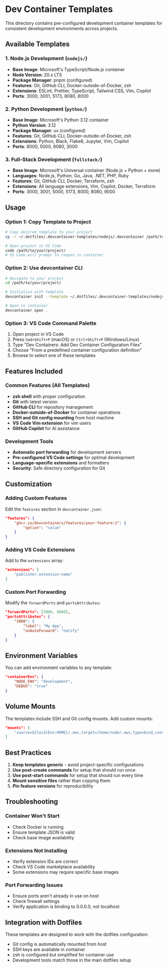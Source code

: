 # Dev Container Templates

This directory contains pre-configured development container templates for consistent development environments across projects.

## Available Templates

### 1. Node.js Development (`nodejs/`)
- **Base Image**: Microsoft's TypeScript/Node.js container
- **Node Version**: 20.x LTS
- **Package Manager**: pnpm (configured)
- **Features**: Git, GitHub CLI, Docker-outside-of-Docker, zsh
- **Extensions**: ESLint, Prettier, TypeScript, Tailwind CSS, Vim, Copilot
- **Ports**: 3000, 3001, 5173, 8080, 8000

### 2. Python Development (`python/`)
- **Base Image**: Microsoft's Python 3.12 container
- **Python Version**: 3.12
- **Package Manager**: uv (configured)
- **Features**: Git, GitHub CLI, Docker-outside-of-Docker, zsh
- **Extensions**: Python, Black, Flake8, Jupyter, Vim, Copilot
- **Ports**: 8000, 5000, 8080, 3000

### 3. Full-Stack Development (`fullstack/`)
- **Base Image**: Microsoft's Universal container (Node.js + Python + more)
- **Languages**: Node.js, Python, Go, Java, .NET, PHP, Ruby
- **Features**: Git, GitHub CLI, Docker, Terraform, zsh
- **Extensions**: All language extensions, Vim, Copilot, Docker, Terraform
- **Ports**: 3000, 3001, 5000, 5173, 8000, 8080, 9000

## Usage

### Option 1: Copy Template to Project
```bash
# Copy desired template to your project
cp -r ~/.dotfiles/.devcontainer-templates/nodejs/.devcontainer /path/to/your/project/

# Open project in VS Code
code /path/to/your/project/
# VS Code will prompt to reopen in container
```

### Option 2: Use devcontainer CLI
```bash
# Navigate to your project
cd /path/to/your/project/

# Initialize with template
devcontainer init --template ~/.dotfiles/.devcontainer-templates/nodejs/devcontainer.json

# Open in container
devcontainer open .
```

### Option 3: VS Code Command Palette
1. Open project in VS Code
2. Press `Cmd+Shift+P` (macOS) or `Ctrl+Shift+P` (Windows/Linux)
3. Type "Dev Containers: Add Dev Container Configuration Files"
4. Choose "From a predefined container configuration definition"
5. Browse to select one of these templates

## Features Included

### Common Features (All Templates)
- **zsh shell** with proper configuration
- **Git** with latest version
- **GitHub CLI** for repository management
- **Docker-outside-of-Docker** for container operations
- **SSH and Git config mounting** from host machine
- **VS Code Vim extension** for vim users
- **GitHub Copilot** for AI assistance

### Development Tools
- **Automatic port forwarding** for development servers
- **Pre-configured VS Code settings** for optimal development
- **Language-specific extensions** and formatters
- **Security**: Safe directory configuration for Git

## Customization

### Adding Custom Features
Edit the `features` section in `devcontainer.json`:
```json
"features": {
	"ghcr.io/devcontainers/features/your-feature:1": {
		"option": "value"
	}
}
```

### Adding VS Code Extensions
Add to the `extensions` array:
```json
"extensions": [
	"publisher.extension-name"
]
```

### Custom Port Forwarding
Modify the `forwardPorts` and `portsAttributes`:
```json
"forwardPorts": [3000, 8080],
"portsAttributes": {
	"3000": {
		"label": "My App",
		"onAutoForward": "notify"
	}
}
```

## Environment Variables

You can add environment variables to any template:
```json
"containerEnv": {
	"NODE_ENV": "development",
	"DEBUG": "true"
}
```

## Volume Mounts

The templates include SSH and Git config mounts. Add custom mounts:
```json
"mounts": [
	"source=${localEnv:HOME}/.aws,target=/home/node/.aws,type=bind,consistency=cached"
]
```

## Best Practices

1. **Keep templates generic** - avoid project-specific configurations
2. **Use post-create commands** for setup that should run once
3. **Use post-start commands** for setup that should run every time
4. **Mount sensitive files** rather than copying them
5. **Pin feature versions** for reproducibility

## Troubleshooting

### Container Won't Start
- Check Docker is running
- Ensure template JSON is valid
- Check base image availability

### Extensions Not Installing
- Verify extension IDs are correct
- Check VS Code marketplace availability
- Some extensions may require specific base images

### Port Forwarding Issues
- Ensure ports aren't already in use on host
- Check firewall settings
- Verify application is binding to 0.0.0.0, not localhost

## Integration with Dotfiles

These templates are designed to work with the dotfiles configuration:
- Git config is automatically mounted from host
- SSH keys are available in container
- zsh is configured but simplified for container use
- Development tools match those in the main dotfiles setup